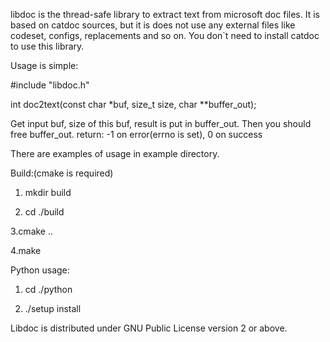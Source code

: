 libdoc is the thread-safe library to extract text from microsoft doc files.
It is based on catdoc sources, but it is does not use any external files like codeset, configs, replacements and so on.
You don`t need to install catdoc to use this library.

Usage is simple:

#include "libdoc.h"

int doc2text(const char *buf, size_t size, char **buffer_out);

Get input buf, size of this buf, result is put in buffer_out.
Then you should free buffer_out.
return: -1 on error(errno is set), 0 on success

There are examples of usage in example directory.


Build:(cmake is required)

1. mkdir build

2. cd ./build

3.cmake ..

4.make


Python usage:

1. cd ./python

2. ./setup install


Libdoc is distributed under GNU Public License version 2 or above.
